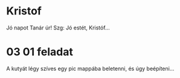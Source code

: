 # Kristof
Jó napot Tanár úr!
Szg: Jó estét, Kristóf... 

# 03 01 feladat
A kutyát légy szíves egy pic mappába beletenni, és úgy beépíteni...
